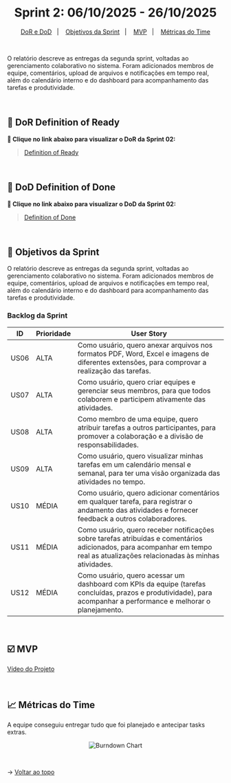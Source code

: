<span id="topo">

<h1 align="center">Sprint 2: 06/10/2025 - 26/10/2025</h1>

<p align="center">
    <a href="#dor-dod">DoR e DoD</a> &nbsp |&nbsp &nbsp
    <a href="#objetivos">Objetivos da Sprint</a> &nbsp |&nbsp &nbsp
    <a href="#MVP">MVP</a> &nbsp |&nbsp &nbsp
    <a href="#metricas">Métricas do Time</a> 
</p>

<br>

O relatório descreve as entregas da segunda sprint, voltadas ao gerenciamento colaborativo no sistema. Foram adicionados membros de equipe, comentários, upload de arquivos e notificações em tempo real, além do calendário interno e do dashboard para acompanhamento das tarefas e produtividade.

<br>

<span id="dor-dod">

## 📍 DoR Definition of Ready
**:link: Clique no link abaixo para visualizar o DoR da Sprint 02:**  
> [Definition of Ready](https://docs.google.com/document/d/1hIY7ZO-mqmuPyatN_c0C_M0vLosW4f5t4ho94eYAT-o/edit?tab=t.0#heading=h.wpgs4r3laaag)

<br>

## 📍 DoD Definition of Done
**:link: Clique no link abaixo para visualizar o DoD da Sprint 02:**  
> [Definition of Done](https://docs.google.com/document/d/1M_z4ewjxnl0ZRcF8LDUnpuOYvtZM9DJmg4pRREf-3II/edit?usp=sharing)

<br>

<span id="objetivos">
    
## 🎯 Objetivos da Sprint
O relatório descreve as entregas da segunda sprint, voltadas ao gerenciamento colaborativo no sistema. Foram adicionados membros de equipe, comentários, upload de arquivos e notificações em tempo real, além do calendário interno e do dashboard para acompanhamento das tarefas e produtividade.
<br>

### Backlog da Sprint 

| ID |   Prioridade  |   User Story   | 
| --- | --- | --- |
| US06 | ALTA | Como usuário, quero anexar arquivos nos formatos PDF, Word, Excel e imagens de diferentes extensões, para comprovar a realização das tarefas.
| US07 | ALTA | Como usuário, quero criar equipes e gerenciar seus membros, para que todos colaborem e participem ativamente das atividades.
| US08 | ALTA | Como membro de uma equipe, quero atribuir tarefas a outros participantes, para promover a colaboração e a divisão de responsabilidades.
| US09 | ALTA | Como usuário, quero visualizar minhas tarefas em um calendário mensal e semanal, para ter uma visão organizada das atividades no tempo.
| US10 | MÉDIA | Como usuário, quero adicionar comentários em qualquer tarefa, para registrar o andamento das atividades e fornecer feedback a outros colaboradores. 
| US11 | MÉDIA | Como usuário, quero receber notificações sobre tarefas atribuídas e comentários adicionados, para acompanhar em tempo real as atualizações relacionadas às minhas atividades.
| US12 | MÉDIA | Como usuário, quero acessar um dashboard com KPIs da equipe (tarefas concluídas, prazos e produtividade), para acompanhar a performance e melhorar o planejamento.
<br>

<span id="MVP">
        
## ☑️ MVP
<a href='https://youtu.be/mlh4uSfiOS8'>Vídeo do Projeto</a>

<br>

<span id="metricas">
    
## 📈 Métricas do Time
A equipe conseguiu entregar tudo que foi planejado e antecipar tasks extras.

<div align="center">
    
![Burndown Chart](https://drive.google.com/uc?export=view&id=12BFA-S4N4btUCZkJiwbDE-qIS7wOYjkB)

</div>

<br>

→ [Voltar ao topo](#topo)

